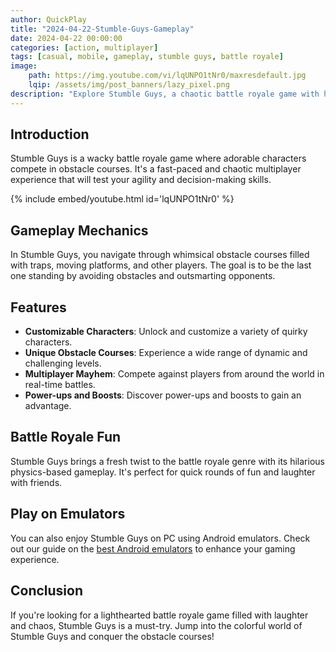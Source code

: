 ```yaml
---
author: QuickPlay
title: "2024-04-22-Stumble-Guys-Gameplay"
date: 2024-04-22 00:00:00
categories: [action, multiplayer]
tags: [casual, mobile, gameplay, stumble guys, battle royale]
image: 
    path: https://img.youtube.com/vi/lqUNPO1tNr0/maxresdefault.jpg
    lqip: /assets/img/post_banners/lazy_pixel.png
description: "Explore Stumble Guys, a chaotic battle royale game with hilarious challenges and obstacles!"
---
```


## Introduction

Stumble Guys is a wacky battle royale game where adorable characters compete in obstacle courses. It's a fast-paced and chaotic multiplayer experience that will test your agility and decision-making skills.

{% include embed/youtube.html id='lqUNPO1tNr0' %}

## Gameplay Mechanics

In Stumble Guys, you navigate through whimsical obstacle courses filled with traps, moving platforms, and other players. The goal is to be the last one standing by avoiding obstacles and outsmarting opponents.

## Features

- **Customizable Characters**: Unlock and customize a variety of quirky characters.
- **Unique Obstacle Courses**: Experience a wide range of dynamic and challenging levels.
- **Multiplayer Mayhem**: Compete against players from around the world in real-time battles.
- **Power-ups and Boosts**: Discover power-ups and boosts to gain an advantage.

## Battle Royale Fun

Stumble Guys brings a fresh twist to the battle royale genre with its hilarious physics-based gameplay. It's perfect for quick rounds of fun and laughter with friends.

## Play on Emulators

You can also enjoy Stumble Guys on PC using Android emulators. Check out our guide on the [best Android emulators](https://quickplaymobile.github.io/posts/Top-10-Best-Android-Emulators-for-Windows-and-Mac/) to enhance your gaming experience.

## Conclusion

If you're looking for a lighthearted battle royale game filled with laughter and chaos, Stumble Guys is a must-try. Jump into the colorful world of Stumble Guys and conquer the obstacle courses!
